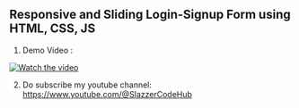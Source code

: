 ## Responsive and Sliding Login-Signup Form using HTML, CSS, JS

1. Demo Video :
   
[![Watch the video](https://img.youtube.com/vi/J2g2FUCK46o/0.jpg)](https://www.youtube.com/watch?v=J2g2FUCK46o)

2. Do subscribe my youtube channel: https://www.youtube.com/@SlazzerCodeHub
